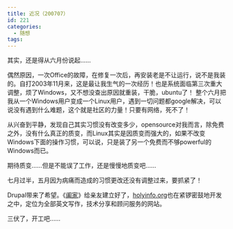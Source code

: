```yaml
---
title: 近况（200707）
id: 221
categories:
  - 随想
tags:
---
```


其实，还是得从六月份说起……

偶然原因，一次Office的故障，在修复一次后，再安装老是不让运行，说不是我装的。自打2003年11月来，这是最让我生气的一次经历！也是系统面临第三次重大调整，烦了Windows，又不想没查出原因就重装，干脆，ubuntu了！
整个六月把我从一个Windows用户变成一个Linux用户，遇到一切问题都google解决，可以说没有遇到什么难题，这个就是社区的力量！只要有网络，死不了！

从兴奋到平静，发现自己其实习惯没有改变多少，opensource对我而言，除免费之外，没有什么真正的质变，而Linux其实是因质变而强大的，如果不改变Windows下面的操作习惯，可以说，只是装了另一个免费而不够powerful的Windows而已。

期待质变……但是不能误了工作，还是慢慢地质变吧……

七月过半，五月因为病痛而造成的习惯更改还没有调整过来，要抓紧了！

Drupal带来了希望。《[阖家](http://home.henryhuiwang.com/)》给亲友建立好了，[holyinfo.org](http://www.holyinfo.org/)也在紧锣密鼓地开发之中，定位为全部英文写作，技术分享和顾问服务的网站。

三伏了，开工吧……